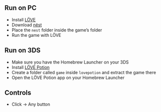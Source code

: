 ## Run on PC
- Install [LÖVE](https://love2d.org)  
- Download [nëst](https://github.com/lovebrew/nest)  
- Place the `nest` folder inside the game’s folder  
- Run the game with LÖVE  

## Run on 3DS
- Make sure you have the Homebrew Launcher on your 3DS  
- Install [LÖVE Potion](https://lovebrew.org/getting-started/get-lovepotion)  
- Create a folder called `game` inside `lovepotion` and extract the game there  
- Open the LÖVE Potion app on your Homebrew Launcher  

## Controls
- Click → Any button
